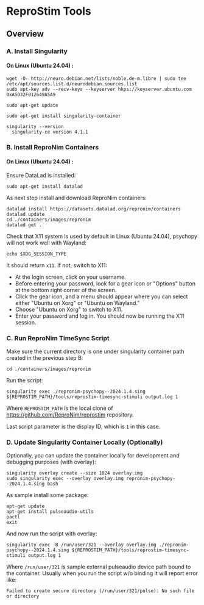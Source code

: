 # ReproStim Tools

## Overview

### A. Install Singularity

#### On Linux (Ubuntu 24.04) :

```
wget -O- http://neuro.debian.net/lists/noble.de-m.libre | sudo tee /etc/apt/sources.list.d/neurodebian.sources.list
sudo apt-key adv --recv-keys --keyserver hkps://keyserver.ubuntu.com 0xA5D32F012649A5A9

sudo apt-get update

sudo apt-get install singularity-container
```

```
singularity --version
  singularity-ce version 4.1.1
```

### B. Install ReproNim Containers

#### On Linux (Ubuntu 24.04) :

Ensure DataLad is installed:

```
sudo apt-get install datalad
```

As next step install and download ReproNim containers:

```
datalad install https://datasets.datalad.org/repronim/containers
datalad update
cd ./containers/images/repronim
datalad get .
```

Check that X11 system is used by default in Linux (Ubuntu 24.04), 
psychopy will not work well with Wayland:

```
echo $XDG_SESSION_TYPE
```

It should return `x11`. If not, switch to X11:

 - At the login screen, click on your username.
 - Before entering your password, look for a gear icon or "Options" button at the bottom right corner of the screen.
 - Click the gear icon, and a menu should appear where you can select either "Ubuntu on Xorg" or "Ubuntu on Wayland."
 - Choose "Ubuntu on Xorg" to switch to X11.
 - Enter your password and log in. You should now be running the X11 session.

### C. Run ReproNim TimeSync Script

Make sure the current directory is one under singularity container 
path created in the previous step B:

```
cd ./containers/images/repronim
```

Run the script:

```
singularity exec ./repronim-psychopy--2024.1.4.sing ${REPROSTIM_PATH}/tools/reprostim-timesync-stimuli output.log 1
``` 
Where `REPROSTIM_PATH` is the local clone of https://github.com/ReproNim/reprostim repository.

Last script parameter is the display ID, which is `1` in this case.  

### D. Update Singularity Container Locally (Optionally)

Optionally, you can update the container locally for development 
and debugging purposes (with overlay):

```
singularity overlay create --size 1024 overlay.img
sudo singularity exec --overlay overlay.img repronim-psychopy--2024.1.4.sing bash
```
As sample install some package:

```
apt-get update
apt-get install pulseaudio-utils
pactl
exit
```

And now run the script with overlay:

```
singularity exec -B /run/user/321 --overlay overlay.img ./repronim-psychopy--2024.1.4.sing ${REPROSTIM_PATH}/tools/reprostim-timesync-stimuli output.log 1
``` 

Where `/run/user/321` is sample external pulseaudio device path bound to the container. Usually 
when you run the script w/o binding it will report error like:

```
Failed to create secure directory (/run/user/321/pulse): No such file or directory
``` 